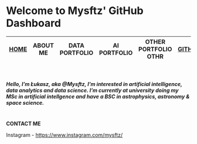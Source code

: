 # Welcome to Mysftz' GitHub Dashboard <br>

| [HOME](https://github.com/Mysftz/Mysftz/blob/main/README.md) | ABOUT ME | DATA PORTFOLIO | AI PORTFOLIO | OTHER PORTFOLIO OTHR | [GITHUB](https://github.com/Mysftz)| CONTACT ME
|---|---|---|---|---|---|---|

<br>

##### Hello, I’m Łukasz, aka @Mysftz, I’m interested in artificial intelligence, data analytics and data science. I’m currently at university doing my MSc in artificial intellgence and have a BSC in astrophysics, astronomy & space science. <br> <br>

**CONTACT ME** <br>

Instagram - https://www.instagram.com/mysftz/ <br>
